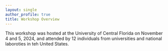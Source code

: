 ```yaml
---
layout: single
author_profile: true
title: Workshop Overview
---
```


This workshop was hosted at the University of Central Florida on November 4 and 5, 2024, and attended by 12 individuals from universities and national laboroties in teh United States. 





